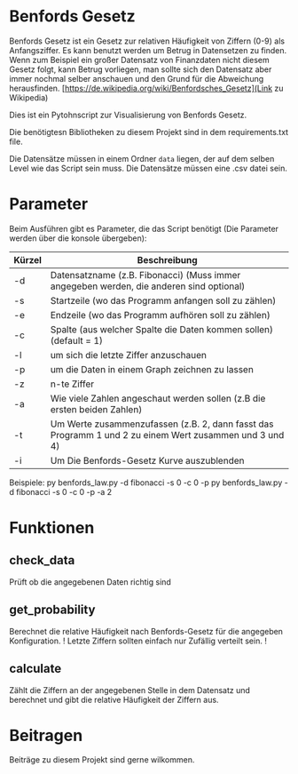 # Benfords Gesetz

Benfords Gesetz ist ein Gesetz zur relativen Häufigkeit von Ziffern (0-9) als Anfangsziffer. Es kann benutzt werden um Betrug in Datensetzen zu finden. Wenn zum Beispiel ein großer Datensatz von Finanzdaten nicht diesem Gesetz folgt, kann Betrug vorliegen, man sollte sich den Datensatz aber immer nochmal selber anschauen und den Grund für die Abweichung herausfinden. [https://de.wikipedia.org/wiki/Benfordsches_Gesetz](Link zu Wikipedia)

Dies ist ein Pytohnscript zur Visualisierung von Benfords Gesetz. 

Die benötigtesn Bibliotheken zu diesem Projekt sind in dem requirements.txt file.

Die Datensätze müssen in einem Ordner `data` liegen, der auf dem selben Level wie das Script sein muss. Die Datensätze müssen eine .csv datei sein.

# Parameter 

Beim Ausführen gibt es Parameter, die das Script benötigt (Die Parameter werden über die konsole übergeben):

| Kürzel | Beschreibung
| - | - |
|-d | Datensatzname (z.B. Fibonacci) (Muss immer angegeben werden, die anderen sind optional) |
|-s | Startzeile (wo das Programm anfangen soll zu zählen) |
|-e | Endzeile (wo das Programm aufhören soll zu zählen)  |
|-c | Spalte (aus welcher Spalte die Daten kommen sollen) (default = 1) |
|-l | um sich die letzte Ziffer anzuschauen |
|-p | um die Daten in einem Graph zeichnen zu lassen |
|-z | n-te Ziffer |
|-a | Wie viele Zahlen angeschaut werden sollen (z.B die ersten beiden Zahlen) |
|-t | Um Werte zusammenzufassen (z.B. 2, dann fasst das Programm 1 und 2 zu einem Wert zusammen und 3 und 4) |
|-i | Um Die Benfords-Gesetz Kurve auszublenden |

Beispiele:
py benfords_law.py -d fibonacci -s 0 -c 0 -p
py benfords_law.py -d fibonacci -s 0 -c 0 -p -a 2

# Funktionen

## check_data

Prüft ob die angegebenen Daten richtig sind

## get_probability

Berechnet die relative Häufigkeit nach Benfords-Gesetz für die angegeben Konfiguration.
! Letzte Ziffern sollten einfach nur Zufällig verteilt sein. !

## calculate

Zählt die Ziffern an der angegebenen Stelle in dem Datensatz und berechnet und gibt die relative Häufigkeit der Ziffern aus.

# Beitragen

Beiträge zu diesem Projekt sind gerne wilkommen.